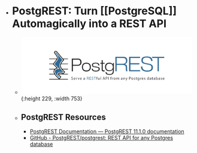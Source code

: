 - # PostgREST: Turn [[PostgreSQL]] Automagically into a REST API
	- ![postgrest.png](../assets/postgrest_1688177550802_0.png){:height 229, :width 753}
	- ## PostgREST Resources
		- [PostgREST Documentation — PostgREST 11.1.0 documentation](https://postgrest.org/en/stable/)
		- [GitHub - PostgREST/postgrest: REST API for any Postgres database](https://github.com/PostgREST/postgrest)